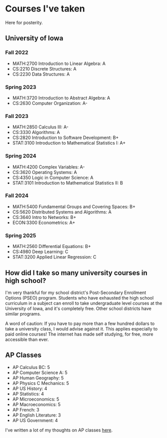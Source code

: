 # Courses I've taken
Here for posterity.
## University of Iowa
### Fall 2022
- MATH:2700 Introduction to Linear Algebra: A
- CS:2210 Discrete Structures: A
- CS:2230 Data Structures: A

### Spring 2023
- MATH:3720 Introduction to Abstract Algebra: A
- CS:2630 Computer Organization: A-

### Fall 2023
- MATH:2850 Calculus III: A-
- CS:3330 Algorithms: A
- CS:2820 Introduction to Software Development: B+
- STAT:3100 Introduction to Mathematical Statistics I: A+

### Spring 2024
- MATH:4200 Complex Variables: A-
- CS:3620 Operating Systems: A
- CS:4350 Logic in Computer Science: A
- STAT:3101 Introduction to Mathematical Statistics II: B

### Fall 2024
- MATH:5400 Fundamental Groups and Covering Spaces: B+
- CS:5620 Distributed Systems and Algorithms: A
- CS:3640 Intro to Networks: B+
- ECON:3300 Econometrics: A+

### Spring 2025
- MATH:2560 Differential Equations: B+
- CS:4980 Deep Learning: C
- STAT:3200 Applied Linear Regression: C

## How did I take so many university courses in high school?
I'm very thankful for my school district's Post-Secondary Enrollment Options (PSEO) program. Students who have exhausted the high school curriculum in a subject can enroll to take undergraduate level courses at the University of Iowa, and it's completely free. Other school districts have similar programs.

A word of caution: If you have to pay more than a few hundred dollars to take a university class, I would advise against it. This applies especially to paid online courses! The internet has made self studying, for free, more accessible than ever.

## AP Classes

- AP Calculus BC: 5
- AP Computer Science A: 5
- AP Human Geography: 5
- AP Physics C Mechanics: 5
- AP US History: 4
- AP Statistics: 4
- AP Microeconomics: 5
- AP Macroeconomics: 5
- AP French: 3
- AP English Literature: 3
- AP US Government: 4

I've written a lot of my thoughts on AP classes [here](/essays/apclasses.md).